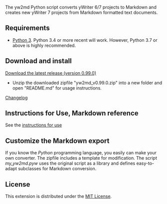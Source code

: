 The yw2md Python script converts yWriter 6/7 projects to Markdown 
and creates new yWriter 7 projects from Markdown formatted text documents.

## Requirements

* [Python 3](https://www.python.org). Python 3.4 or more recent will work. However, Python 3.7 or above is highly recommended.

## Download and install


[Download the latest release (version 0.99.0)](https://raw.githubusercontent.com/peter88213/yw2md/master/dist/yw2md_v0.99.0.zip)

* Unzip the downloaded zipfile "yw2md_v0.99.0.zip" into a new folder and open "README.md" for usage instructions.

[Changelog](changelog)

## Instructions for Use, Markdown reference

See the [instructions for use](usage)

## Customize the Markdown export

If you know the  _Python_  programming language, you easily 
can make your own converter. The zipfile includes a template for 
modification. The script  *my_yw2md.pyw* uses the original script 
as a library and defines easy-to-adapt subclasses for Markdown conversion. 


## License

This extension is distributed under the [MIT
License](http://www.opensource.org/licenses/mit-license.php).
